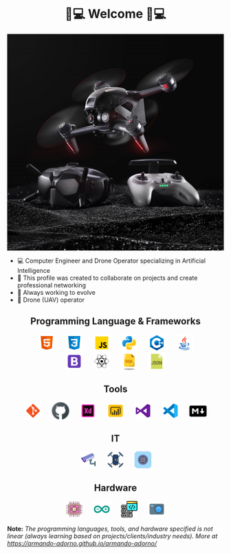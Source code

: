 <h1 align = "center">🤖💻 Welcome 🤖💻</h1>

<div align = "center">

<img src = "media/fpv-drone.png" alt = "engineer_armando" align = "center">

</div>

<p align = "center">

- 💻 Computer Engineer and Drone Operator specializing in Artificial Intelligence 
- 👋 This profile was created to collaborate on projects and create professional networking 
- 🤖 Always working to evolve 
- 🚁 Drone (UAV) operator 

</p>

<h2 align = "center">Programming Language & Frameworks</h2>

<p align ="center">

  <img src = "media/icons/html.png" height = 40 hspace = 10>
  <img src = "media/icons/css.png" height=40 hspace=10> 
  <img src = "media/icons/javascript.png" height = 40 hspace = 10>
  <img src = "media/icons/python.png" height = 40 hspace = 10>
  <img src = "media/icons/c++.png" height = 40 hspace = 10>
  <img src = "media/icons/java.png" height = 40 hspace = 10><br>
  <img src = "media/icons/bootstrap.png" height = 40 hspace = 10>
  <img src = "media/icons/react.png" height = 40 hspace = 10>
  <img src = "media/icons/sql.png" height = 40 hspace = 10>
  <img src = "media/icons/json.png" height = 40 hspace = 10>
  
</p>

<h2 align = "center" border = "">Tools</h2>

<p align ="center">

  <img src = "media/icons/git.png" height = 40 hspace = 10>
  <img src = "media/icons/github.png" height = 40 hspace = 10>
  <img src = "media/icons/adobe-xd.png" height = 40 hspace = 10>
  <img src = "media/icons/power-bi.png" height = 40 hspace = 10>
  <img src = "media/icons/visual-studio.png" height=40 hspace=10>
  <img src="media/icons/visual-studio-code.png" height=40 hspace=10>
  <img src = "media/icons/markdown.png" height = 40 hspace = 10>

</p>

<h2 align = "center">IT</h2>

<p align ="center">

  <img src = "media/icons/cctv.png" height = 40 hspace = 10>
  <img src = "media/icons/drone.png" height = 40 hspace = 10>
  <img src = "media/icons/pin.png" height = 40 hspace = 10>
  
</p>

<h2 align = "center">Hardware</h2>

<p align ="center">

  <img src = "media/icons/microprocessor.png" height = 40 hspace = 10>
  <img src = "media/icons/arduino.png" height = 40 hspace = 10>
  <img src = "media/icons/server.png" height = 40 hspace = 10>
  <img src = "media/icons/camera.png" height = 40 hspace = 10>
  
</p>

<p align = "center">

<strong>Note:</strong> 
<em>The programming languages, tools, and hardware specified is not linear (always learning based on projects/clients/industry needs). More at 
<a align = "center">https://armando-adorno.github.io/armando-adorno/</a>
</em>

</p>
